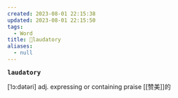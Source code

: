 ```yaml
---
created: 2023-08-01 22:15:38
updated: 2023-08-01 22:15:50
tags:
  - Word
title: 📖laudatory
aliases:
  - null
---
```


<pre><strong>laudatory</strong></pre>
[ˈlɔ:dətəri]
adj. expressing or containing praise [[赞美]]的
